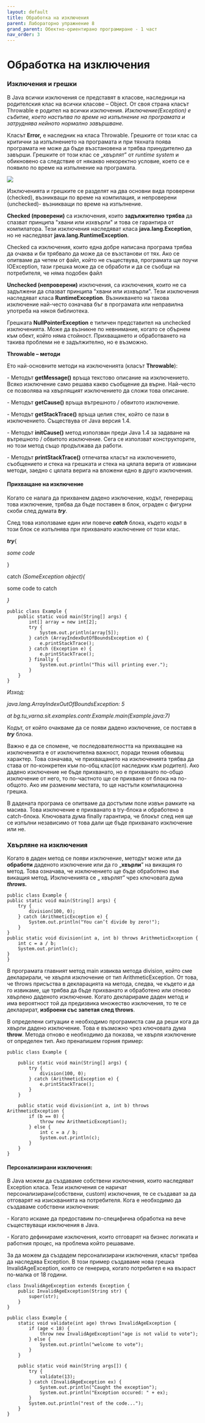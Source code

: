 ```yaml
---
layout: default
title: Обработка на изключения
parent: Лабораторно упражнение 8
grand_parent: Обектно-ориентирано програмиране - 1 част
nav_order: 3
---
```

# Обработка на изключения

### Изключения и грешки

В Java всички изключения се представят в класове, наследници на родителския клас на всички класове – Object. От своя страна класът Throwable e родител на всички изключения. _Изключение(Exception) е събитие, което настъпва по време на изпълнение на програмата и затруднява нейното нормално завършване._

Класът **Error,** е наследник на класа Throwable. Грешките от този клас са критични за изпълнението на програмата и при тяхната поява програмата не може да бъде възстановена  и трябва принудително да завърши. Грешките от този клас се „хвърлят” от _runtime system_ и обикновено са следствие от някакво некоректно условие, което се е появило по време на изпълнение на програмата.

![](<../../../assets/image (148).png>)

Изключенията и грешките се разделят на два основни вида проверени (checked), възникващи по време на компилация, и непроверени (unchecked)- възникващи по време на изпълнение.

**Checked (проверени)** са изключения, които **задължително** **трябва** да спазват принципа "хвани или изхвърли" и това се гарантира от компила­тора. Тези изключения наследяват класа **java.lang.Exception**, но не наследяват **java.lang.RuntimeException**.

Checked са изключения, които една добре написана програма трябва да очаква и би трябвало да може да се възстанови от тях. Ако се опитваме да четем от файл, който не съществува, програмата ще поучи IOException, тази грешка може да се обработи и да се съобщи на потребителя, че няма подобен файл

**Unchecked (непроверени)** изключения, са изключения, които не са задъл­жени да спазват принципа "хвани или изхвърли". Тези изключения наследяват класа **RuntimeException**. Възникването на такова изключение най-често означава бъг в програмата или неправилна употреба на някоя библиотека.

Грешката **NullPointerException** е типичен представител на unchecked изключенията. Може да възникне по невнимание, когато се обърнем към обект, който няма стойност. Прихва­щането и обработването на такива проблеми не е задължително, но е възможно.

**Throwable – методи**

Ето най-основните методи на изключенията (класът **Throwable**):

\-     Методът **getMessage()** връща текстово описание на изключението. Всяко изключение само решава какво съобщение да върне. Най-често се позволява на хвърлящият изключението да сложи това описание.

\-     Методът **getCause()** връща вътрешното / обвитото изключение.

\-     Методът **getStackTrace()** връща целия стек, който се пази в изключението. Съществува от Java версия 1.4.

\-     Методът **initCause()** метод използван преди Java 1.4 за задаване на вътреш­ното / обвитото изключение. Сега се използват конструкто­рите, но този метод също продължава да работи.

\-     Методът **printStackTrace()** отпечатва класът на изключението, съобщението и стека на грешката и стека на цялата верига от извикани методи, заедно с цялата верига на вложени едно в друго изключения.

#### Прихващане на изключение

Когато се налага да прихванем дадено изключение, кодът, генериращ това изключение, трябва да бъде поставен в блок, ограден с фигурни скоби след думата _**try**_.

След  това използваме един или повече _**catch**_ блока, където кодът в този блок се изпълнява при прихванато изключение от този клас.

_**try**_{

_some code_

}

catch _(_SomeException object_){_

some code to catch

_}_

```
public class Example {
    public static void main(String[] args) {
        int[] array = new int[2];
        try {
            System.out.println(array[5]); 
        } catch (ArrayIndexOutOfBoundsException e) {
            e.printStackTrace();
        } catch (Exception e) {
            e.printStackTrace();
        } finally {
            System.out.println("This will printing ever.");
        }
    }
}
```

_Изход:_

_java.lang.ArrayIndexOutOfBoundsException: 5_

&#x20;       _at bg.tu\_varna.sit.examples.contr.Example.main(Example.java:7)_



Кодът, от който очакваме да се появи дадено изключение, се поставя в _**try**_ блока.&#x20;

Важно е да се спомене, че последователността на прихващане на изключенията е от изключителна важност, поради техния обвиващ характер. Това означава, че прихващането на изключенията трябва да става от по-конкретен към по-общ клас(от наследник към родител). Ако дадено изключение не бъде прихванато, но е прихванато по-общо изключение от него, то по-частното ще се прихване от блока на по-общото. Ако им разменим местата, то ще настъпи компилационна грешка.

В дадената програма се опитваме да достъпим поле извън рамките на масива. Това изключение е прихванато в try-блока и обработено в catch-блока. Ключовата дума finally гарантира, че блокът след нея ще се изпълни независимо от това дали ще бъде прихванато изключение или не.

### **Хвърляне на изключения**

Когато в даден метод  се появи изключение, методът може или да **обработи** даденото изключение или да го „**хвърли**” на викащия го метод. Това означава, че изключението ще бъде обработено във викащия метод. Изключенията се „ хвърлят” чрез ключовата дума _**throws.**_

```
public class Example {
public static void main(String[] args) {
    try {
        division(100, 0);
    } catch (ArithmeticException e) {
        System.out.println("You can’t divide by zero!");
    }
}
public static void division(int a, int b) throws ArithmeticException {
    int c = a / b;
    System.out.println(c);
}
}
```



В програмата главният метод main извиква метода division, който сме декларирали, че хвърля изключение от тип ArithmeticException. От това, че throws присъства в декларацията на метода, следва, че където и да го извикаме, ще трябва да бъде прихванато и обработено или отново хвърлено даденото изключение. Когато декларираме даден метод и има вероятност той да предизвика множество изключения, то те се декларират, **изброени със запетая след throws**.

В определени ситуации е необходимо програмиста сам да реши кога да хвърли дадено изключение. Това е възможно чрез ключовата дума **throw**. Метода отново е необходимо да показва, че хвърля изключение от определен тип. Ако пренапишем горния пример:

```
public class Example {
```

```
    public static void main(String[] args) {
        try {
            division(100, 0);
        } catch (ArithmeticException e) {
            e.printStackTrace();
        }
    }

    public static void division(int a, int b) throws ArithmeticException {
        if (b == 0) {
            throw new ArithmeticException();
        } else {
            int c = a / b;
            System.out.println(c);
        }
    }
} 
```

#### Персонализирани изключения:

В  Java можем да създаваме собствени изключения, които наследяват Exception класа. Тези изключения  се наричат персонализирани(собствени, custom) изключения, те се създават за да отговарят на изискванията на потребителя. Кога е необходимо да създаваме собствени изключения:

\-      Когато искаме да предоставим по-специфична обработка на вече съществуващи изключения в Java.

\-      Когато дефинираме изключения, които отговарят на бизнес логиката и работния процес, на проблема който решаваме.

За да можем да създадем персонализирани изключения, класът трябва да наследява Exception. В този пример създаваме нова грешка InvalidAgeException, която се генерира, когато потребител е на възраст по-малка от 18 години.

```
class InvalidAgeException extends Exception {
    public InvalidAgeException(String str) {
        super(str);
    }
}

public class Example {
    static void validate(int age) throws InvalidAgeException {
        if (age < 18) {
            throw new InvalidAgeException("age is not valid to vote");
        } else {
            System.out.println("welcome to vote");
        }
    }

    public static void main(String args[]) {
        try {
            validate(13);
        } catch (InvalidAgeException ex) {
            System.out.println("Caught the exception");
            System.out.println("Exception occured: " + ex);
        }
        System.out.println("rest of the code...");
    }
}
```
